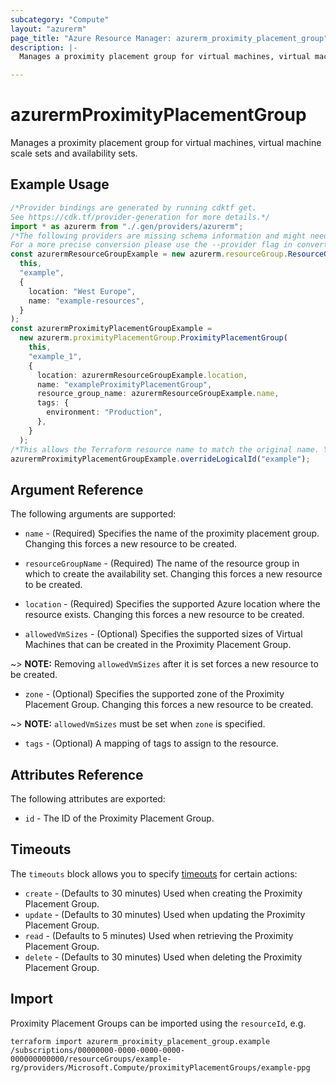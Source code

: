 ```yaml
---
subcategory: "Compute"
layout: "azurerm"
page_title: "Azure Resource Manager: azurerm_proximity_placement_group"
description: |-
  Manages a proximity placement group for virtual machines, virtual machine scale sets and availability sets.

---
```


# azurermProximityPlacementGroup

Manages a proximity placement group for virtual machines, virtual machine scale sets and availability sets.

## Example Usage

```typescript
/*Provider bindings are generated by running cdktf get.
See https://cdk.tf/provider-generation for more details.*/
import * as azurerm from "./.gen/providers/azurerm";
/*The following providers are missing schema information and might need manual adjustments to synthesize correctly: azurerm.
For a more precise conversion please use the --provider flag in convert.*/
const azurermResourceGroupExample = new azurerm.resourceGroup.ResourceGroup(
  this,
  "example",
  {
    location: "West Europe",
    name: "example-resources",
  }
);
const azurermProximityPlacementGroupExample =
  new azurerm.proximityPlacementGroup.ProximityPlacementGroup(
    this,
    "example_1",
    {
      location: azurermResourceGroupExample.location,
      name: "exampleProximityPlacementGroup",
      resource_group_name: azurermResourceGroupExample.name,
      tags: {
        environment: "Production",
      },
    }
  );
/*This allows the Terraform resource name to match the original name. You can remove the call if you don't need them to match.*/
azurermProximityPlacementGroupExample.overrideLogicalId("example");

```

## Argument Reference

The following arguments are supported:

*   `name` - (Required) Specifies the name of the proximity placement group. Changing this forces a new resource to be created.

*   `resourceGroupName` - (Required) The name of the resource group in which to create the availability set. Changing this forces a new resource to be created.

*   `location` - (Required) Specifies the supported Azure location where the resource exists. Changing this forces a new resource to be created.

*   `allowedVmSizes` - (Optional) Specifies the supported sizes of Virtual Machines that can be created in the Proximity Placement Group.

\~> **NOTE:** Removing `allowedVmSizes` after it is set forces a new resource to be created.

* `zone` - (Optional) Specifies the supported zone of the Proximity Placement Group. Changing this forces a new resource to be created.

\~> **NOTE:** `allowedVmSizes` must be set when `zone` is specified.

* `tags` - (Optional) A mapping of tags to assign to the resource.

## Attributes Reference

The following attributes are exported:

* `id` - The ID of the Proximity Placement Group.

## Timeouts

The `timeouts` block allows you to specify [timeouts](https://www.terraform.io/language/resources/syntax#operation-timeouts) for certain actions:

* `create` - (Defaults to 30 minutes) Used when creating the Proximity Placement Group.
* `update` - (Defaults to 30 minutes) Used when updating the Proximity Placement Group.
* `read` - (Defaults to 5 minutes) Used when retrieving the Proximity Placement Group.
* `delete` - (Defaults to 30 minutes) Used when deleting the Proximity Placement Group.

## Import

Proximity Placement Groups can be imported using the `resourceId`, e.g.

```console
terraform import azurerm_proximity_placement_group.example /subscriptions/00000000-0000-0000-0000-000000000000/resourceGroups/example-rg/providers/Microsoft.Compute/proximityPlacementGroups/example-ppg
```
